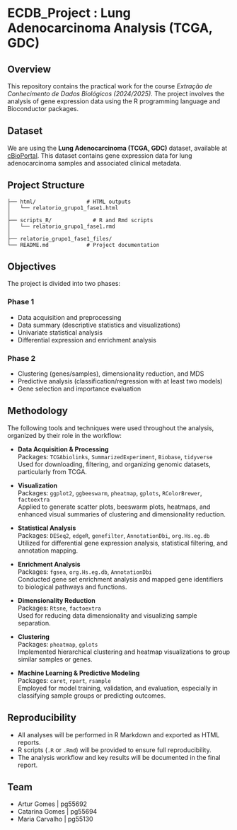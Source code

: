 # ECDB_Project : Lung Adenocarcinoma Analysis (TCGA, GDC)

## Overview
This repository contains the practical work for the course *Extração de Conhecimento de Dados Biológicos (2024/2025)*. The project involves the analysis of gene expression data using the R programming language and Bioconductor packages. 

## Dataset
We are using the **Lung Adenocarcinoma (TCGA, GDC)** dataset, available at [cBioPortal](https://www.cbioportal.org/study/summary?id=luad_tcga_pan_can_atlas_2018). This dataset contains gene expression data for lung adenocarcinoma samples and associated clinical metadata.

## Project Structure   
```
├── html/                # HTML outputs
│   └── relatorio_grupo1_fase1.html
│
├── scripts_R/             # R and Rmd scripts
│   └── relatorio_grupo1_fase1.rmd
│
├── relatorio_grupo1_fase1_files/            
└── README.md            # Project documentation

```

## Objectives
The project is divided into two phases:
### **Phase 1**
- Data acquisition and preprocessing
- Data summary (descriptive statistics and visualizations)
- Univariate statistical analysis
- Differential expression and enrichment analysis

### **Phase 2**
- Clustering (genes/samples), dimensionality reduction, and MDS
- Predictive analysis (classification/regression with at least two models)
- Gene selection and importance evaluation

## Methodology

The following tools and techniques were used throughout the analysis, organized by their role in the workflow:

- **Data Acquisition & Processing**  
  Packages: `TCGAbiolinks`, `SummarizedExperiment`, `Biobase`, `tidyverse`  
  Used for downloading, filtering, and organizing genomic datasets, particularly from TCGA.

- **Visualization**  
  Packages: `ggplot2`, `ggbeeswarm`, `pheatmap`, `gplots`, `RColorBrewer`, `factoextra`  
  Applied to generate scatter plots, beeswarm plots, heatmaps, and enhanced visual summaries of clustering and dimensionality reduction.

- **Statistical Analysis**  
  Packages: `DESeq2`, `edgeR`, `genefilter`, `AnnotationDbi`, `org.Hs.eg.db`  
  Utilized for differential gene expression analysis, statistical filtering, and annotation mapping.

- **Enrichment Analysis**  
  Packages: `fgsea`, `org.Hs.eg.db`, `AnnotationDbi`  
  Conducted gene set enrichment analysis and mapped gene identifiers to biological pathways and functions.

- **Dimensionality Reduction**  
  Packages: `Rtsne`, `factoextra`  
  Used for reducing data dimensionality and visualizing sample separation.

- **Clustering**  
  Packages: `pheatmap`, `gplots`  
  Implemented hierarchical clustering and heatmap visualizations to group similar samples or genes.

- **Machine Learning & Predictive Modeling**  
  Packages: `caret`, `rpart`, `rsample`  
  Employed for model training, validation, and evaluation, especially in classifying sample groups or predicting outcomes.


## Reproducibility
- All analyses will be performed in R Markdown and exported as HTML reports.
- R scripts (`.R` or `.Rmd`) will be provided to ensure full reproducibility.
- The analysis workflow and key results will be documented in the final report.

## Team
- Artur Gomes | pg55692
- Catarina Gomes | pg55694
- Maria Carvalho | pg55130
